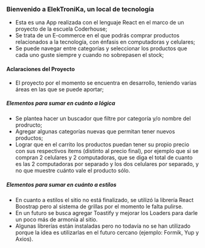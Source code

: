 ### Bienvenido a ElekTroniKa, un local de tecnología

- Esta es una App realizada con el lenguaje React en el marco de un proyecto de la escuela Coderhouse;
- Se trata de un E-commerce en el que podrás comprar productos relacionados a la tecnología, con énfasis en computadoras y celulares;
- Se puede navegar entre categorías y seleccionar los productos que cada uno guste siempre y cuando no sobrepasen el stock;

#### Aclaraciones del Proyecto

- El proyecto por el momento se encuentra en desarrollo, teniendo varias áreas en las que se puede aportar;

##### Elementos para sumar en cuánto a lógica

- Se plantea hacer un buscador que filtre por categoría y/o nombre del prodructo;
- Agregar algunas categorías nuevas que permitan tener nuevos productos;
- Lograr que en el carrito los productos puedan tener su propio precio con sus respectivos ítems (distinto al precio final), por ejemplo
que si se compran 2 celulares y 2 computadoras, que se diga el total de cuanto es las 2 computadoras por separado y los dos celulares por separado, y no que muestre cuánto vale el producto sólo.

##### Elementos para sumar en cuánto a estilos

- En cuanto a estilos el sitio no está finalizado, se utilizó la librería React Boostrap pero al sistema de grillas por el momento
le falta pulirse.
- En un futuro se busca agregar Toastify y mejorar los Loaders para darle un poco más de armonía al sitio.
- Algunas librerías están instaladas pero no todavía no se han utilizado porque la idea es utilizarlas en el futuro cercano (ejemplo: Formik, Yup y Axios).